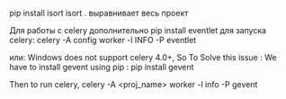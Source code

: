 pip install isort
isort . 
выравнивает весь проект


Для работы с celery дополнительно
pip install eventlet
для запуска celery:
celery -A config worker -l INFO -P eventlet

или:
Windows does not support celery 4.0+, So To Solve this issue :
We have to install gevent using pip :
pip install gevent

Then to run celery,
celery -A <proj_name> worker -l info -P gevent